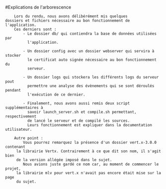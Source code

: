 #Explications de l'arborescence

        Lors du rendu, nous avons délibérément mis quelques 
    dossiers et fichiers nécessaire au bon fonctionnement de l'application.
        Ces derniers sont :
            - Le dossier db/ qui contiendra la base de données utilisées par 
              l'application.
            
            - Un dossier config avec un dossier webserver qui servira à stocker
              le certificat auto signée nécessaire au bon fonctionnement du 
              serveur.
              
            - Un dossier logs qui stockera les différents logs du serveur pout
              permettre une analyse des évènements qui se sont déroulés pendant
              l'exécution de ce dernier.
              
            - Finalement, nous avons aussi remis deux script supplémentaires à
              savoir launch_server.sh et compile.sh permettant, respectivement
              de lancé le serveur et de compilé les sources. 
              Leurs fonctionnement est expliquer dans la documentation utilisateur.
              
        Autre point : 
            Vous pourrez remarquez la présence d'un dossier vert.x-3.0.0 contenant
         la librairie Vertx. Contrairement à ce que dit son nom, il s'agit bien
         de la version allégée imposé dans le sujet.
            Nous avions juste gardé ce nom car, au moment de commencer le projet,
         la librairie mlv pour vert.x n'avait pas encore était mise sur la page 
         du sujet.
                